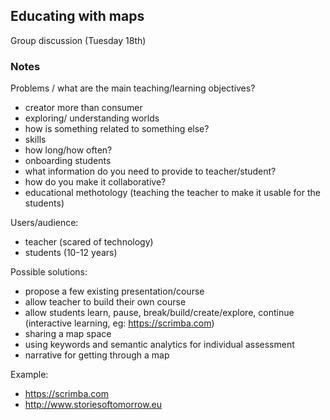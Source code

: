 ## Educating with maps

Group discussion (Tuesday 18th)

### Notes

Problems / what are the main teaching/learning objectives?
- creator more than consumer
- exploring/ understanding worlds
- how is something related to something else?
- skills
- how long/how often?
- onboarding students
- what information do you need to provide to teacher/student?
- how do you make it collaborative?
- educational methotology (teaching the teacher to make it usable for the students)

Users/audience:
- teacher (scared of technology)
- students (10-12 years)

Possible solutions:
- propose a few existing presentation/course
- allow teacher to build their own course
- allow students learn, pause, break/build/create/explore, continue (interactive learning, eg: https://scrimba.com)
- sharing a map space
- using keywords and semantic analytics for individual assessment
- narrative for getting through a map

Example:
- https://scrimba.com
- http://www.storiesoftomorrow.eu






